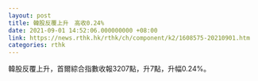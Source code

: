 ```yaml
---
layout: post
title: 韓股反覆上升　高收0.24%
date: 2021-09-01 14:52:06.000000000 +08:00
link: https://news.rthk.hk/rthk/ch/component/k2/1608575-20210901.htm
categories: rthk
---
```


韓股反覆上升，首爾綜合指數收報3207點，升7點，升幅0.24%。
